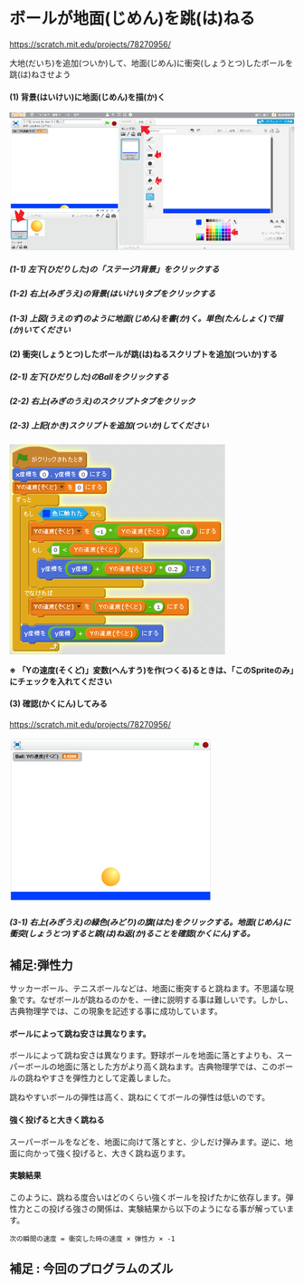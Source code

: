 # ボールが地面(じめん)を跳(は)ねる
https://scratch.mit.edu/projects/78270956/

大地(だいち)を追加(ついか)して、地面(じめん)に衝突(しょうとつ)したボールを跳(は)ねさせよう

#### (1) 背景(はいけい)に地面(じめん)を描(か)く
![](bouncing_001a.png)
##### (1-1) 左下(ひだりした)の「ステージ1背景」をクリックする
##### (1-2) 右上(みぎうえ)の背景(はいけい)タブをクリックする
##### (1-3) 上図(うえのず)のように地面(じめん)を書(か)く。単色(たんしょく)で描(か)いてください


#### (2) 衝突(しょうとつ)したボールが跳(は)ねるスクリプトを追加(ついか)する

##### (2-1) 左下(ひだりした)のBallをクリックする

##### (2-2) 右上(みぎのうえ)のスクリプトタブをクリック

##### (2-3) 上記(かき)スクリプトを追加(ついか)してください
![](bouncing_script_002.png)

**※ 「Yの速度(そくど)」変数(へんすう)を作(つくる)るときは、「このSpriteのみ」にチェックを入れてください**

#### (3) 確認(かくにん)してみる
https://scratch.mit.edu/projects/78270956/

![](bouncing_scratch_001.png)
##### (3-1) 右上(みぎうえ)の緑色(みどり)の旗(はた)をクリックする。地面(じめん)に衝突(しょうとつ)すると跳(は)ね返(か)ることを確認(かくにん)する。


## 補足:弾性力
サッカーボール、テニスボールなどは、地面に衝突すると跳ねます。不思議な現象です。なぜボールが跳ねるのかを、一律に説明する事は難しいです。しかし、古典物理学では、この現象を記述する事に成功しています。


#### ボールによって跳ね安さは異なります。
ボールによって跳ね安さは異なります。野球ボールを地面に落とすよりも、スーパーボールの地面に落とした方がより高く跳ねます。古典物理学では、このボールの跳ねやすさを弾性力として定義しました。

跳ねやすいボールの弾性は高く、跳ねにくてボールの弾性は低いのです。

#### 強く投げると大きく跳ねる
 スーパーボールをなどを、地面に向けて落とすと、少しだけ弾みます。逆に、地面に向かって強く投げると、大きく跳ね返ります。
 
#### 実験結果
 このように、跳ねる度合いはどのくらい強くボールを投げたかに依存します。弾性力とこの投げる強さの関係は、実験結果から以下のようになる事が解っています。

```
次の瞬間の速度 = 衝突した時の速度 × 弾性力 × -1
```

## 補足 : 今回のプログラムのズル




